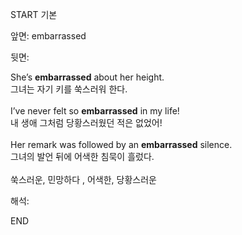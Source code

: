 START
기본

앞면:
embarrassed


뒷면:
<div>She’s <b>embarrassed</b> about her height. </div><div>그녀는 자기 키를 쑥스러워 한다.<br><br><div>I’ve never felt so <strong>embarrassed</strong> in my life!</div><div><div>내 생애 그처럼 당황스러웠던 적은 없었어!</div></div><br><div>Her remark was followed by an <strong>embarrassed</strong> silence.</div><div><div>그녀의 발언 뒤에 어색한 침묵이 흘렀다.</div></div><br><div><div>쑥스러운, 민망하다 , 어색한, 당황스러운<br></div></div></div>


해석:

END